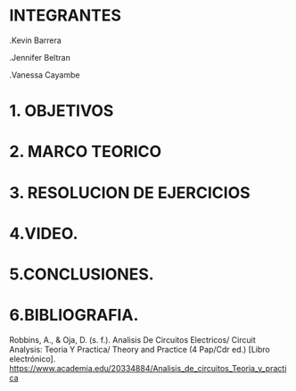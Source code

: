# INTEGRANTES

.Kevin Barrera

.Jennifer Beltran

.Vanessa Cayambe

# 1. OBJETIVOS




# 2. MARCO TEORICO




# 3. RESOLUCION DE EJERCICIOS



# 4.VIDEO.


# 5.CONCLUSIONES.



# 6.BIBLIOGRAFIA.
Robbins, A., & Oja, D. (s. f.). Analisis De Circuitos Electricos/ Circuit Analysis: Teoria Y Practica/ Theory and Practice (4 Pap/Cdr ed.) [Libro electrónico]. https://www.academia.edu/20334884/Analisis_de_circuitos_Teoria_y_practica
